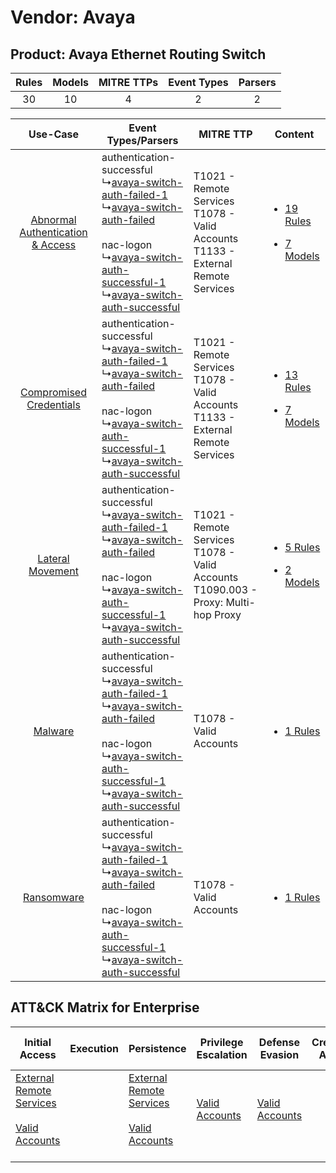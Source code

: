 Vendor: Avaya
=============
Product: Avaya Ethernet Routing Switch
--------------------------------------
| Rules | Models | MITRE TTPs | Event Types | Parsers |
|:-----:|:------:|:----------:|:-----------:|:-------:|
|  30   |   10   |     4      |      2      |    2    |

|    Use-Case    | Event Types/Parsers    | MITRE TTP    | Content    |
|:----:| ---- | ---- | ---- |
| [Abnormal Authentication & Access](../../../UseCases/uc_abnormal_authentication_&_access.md) |  authentication-successful<br> ↳[avaya-switch-auth-failed-1](Ps/pC_avayaswitchauthfailed1.md)<br> ↳[avaya-switch-auth-failed](Ps/pC_avayaswitchauthfailed.md)<br><br> nac-logon<br> ↳[avaya-switch-auth-successful-1](Ps/pC_avayaswitchauthsuccessful1.md)<br> ↳[avaya-switch-auth-successful](Ps/pC_avayaswitchauthsuccessful.md)<br> | T1021 - Remote Services<br>T1078 - Valid Accounts<br>T1133 - External Remote Services<br>   | [<ul><li>19 Rules</li></ul><ul><li>7 Models</li></ul>](RM/r_m_avaya_avaya_ethernet_routing_switch_Abnormal_Authentication_&_Access.md) |
|          [Compromised Credentials](../../../UseCases/uc_compromised_credentials.md)          |  authentication-successful<br> ↳[avaya-switch-auth-failed-1](Ps/pC_avayaswitchauthfailed1.md)<br> ↳[avaya-switch-auth-failed](Ps/pC_avayaswitchauthfailed.md)<br><br> nac-logon<br> ↳[avaya-switch-auth-successful-1](Ps/pC_avayaswitchauthsuccessful1.md)<br> ↳[avaya-switch-auth-successful](Ps/pC_avayaswitchauthsuccessful.md)<br> | T1021 - Remote Services<br>T1078 - Valid Accounts<br>T1133 - External Remote Services<br>   | [<ul><li>13 Rules</li></ul><ul><li>7 Models</li></ul>](RM/r_m_avaya_avaya_ethernet_routing_switch_Compromised_Credentials.md)          |
|    [Lateral Movement](../../../UseCases/uc_lateral_movement.md)    |  authentication-successful<br> ↳[avaya-switch-auth-failed-1](Ps/pC_avayaswitchauthfailed1.md)<br> ↳[avaya-switch-auth-failed](Ps/pC_avayaswitchauthfailed.md)<br><br> nac-logon<br> ↳[avaya-switch-auth-successful-1](Ps/pC_avayaswitchauthsuccessful1.md)<br> ↳[avaya-switch-auth-successful](Ps/pC_avayaswitchauthsuccessful.md)<br> | T1021 - Remote Services<br>T1078 - Valid Accounts<br>T1090.003 - Proxy: Multi-hop Proxy<br> | [<ul><li>5 Rules</li></ul><ul><li>2 Models</li></ul>](RM/r_m_avaya_avaya_ethernet_routing_switch_Lateral_Movement.md)    |
|    [Malware](../../../UseCases/uc_malware.md)    |  authentication-successful<br> ↳[avaya-switch-auth-failed-1](Ps/pC_avayaswitchauthfailed1.md)<br> ↳[avaya-switch-auth-failed](Ps/pC_avayaswitchauthfailed.md)<br><br> nac-logon<br> ↳[avaya-switch-auth-successful-1](Ps/pC_avayaswitchauthsuccessful1.md)<br> ↳[avaya-switch-auth-successful](Ps/pC_avayaswitchauthsuccessful.md)<br> | T1078 - Valid Accounts<br>    | [<ul><li>1 Rules</li></ul>](RM/r_m_avaya_avaya_ethernet_routing_switch_Malware.md)    |
|    [Ransomware](../../../UseCases/uc_ransomware.md)    |  authentication-successful<br> ↳[avaya-switch-auth-failed-1](Ps/pC_avayaswitchauthfailed1.md)<br> ↳[avaya-switch-auth-failed](Ps/pC_avayaswitchauthfailed.md)<br><br> nac-logon<br> ↳[avaya-switch-auth-successful-1](Ps/pC_avayaswitchauthsuccessful1.md)<br> ↳[avaya-switch-auth-successful](Ps/pC_avayaswitchauthsuccessful.md)<br> | T1078 - Valid Accounts<br>    | [<ul><li>1 Rules</li></ul>](RM/r_m_avaya_avaya_ethernet_routing_switch_Ransomware.md)    |

ATT&CK Matrix for Enterprise
----------------------------
| Initial Access                                                                                                                                   | Execution | Persistence                                                                                                                                      | Privilege Escalation                                                | Defense Evasion                                                     | Credential Access | Discovery | Lateral Movement                                                     | Collection | Command and Control                                                                                                                       | Exfiltration | Impact |
| ------------------------------------------------------------------------------------------------------------------------------------------------ | --------- | ------------------------------------------------------------------------------------------------------------------------------------------------ | ------------------------------------------------------------------- | ------------------------------------------------------------------- | ----------------- | --------- | -------------------------------------------------------------------- | ---------- | ----------------------------------------------------------------------------------------------------------------------------------------- | ------------ | ------ |
| [External Remote Services](https://attack.mitre.org/techniques/T1133)<br><br>[Valid Accounts](https://attack.mitre.org/techniques/T1078)<br><br> |           | [External Remote Services](https://attack.mitre.org/techniques/T1133)<br><br>[Valid Accounts](https://attack.mitre.org/techniques/T1078)<br><br> | [Valid Accounts](https://attack.mitre.org/techniques/T1078)<br><br> | [Valid Accounts](https://attack.mitre.org/techniques/T1078)<br><br> |                   |           | [Remote Services](https://attack.mitre.org/techniques/T1021)<br><br> |            | [Proxy: Multi-hop Proxy](https://attack.mitre.org/techniques/T1090/003)<br><br>[Proxy](https://attack.mitre.org/techniques/T1090)<br><br> |              |        |